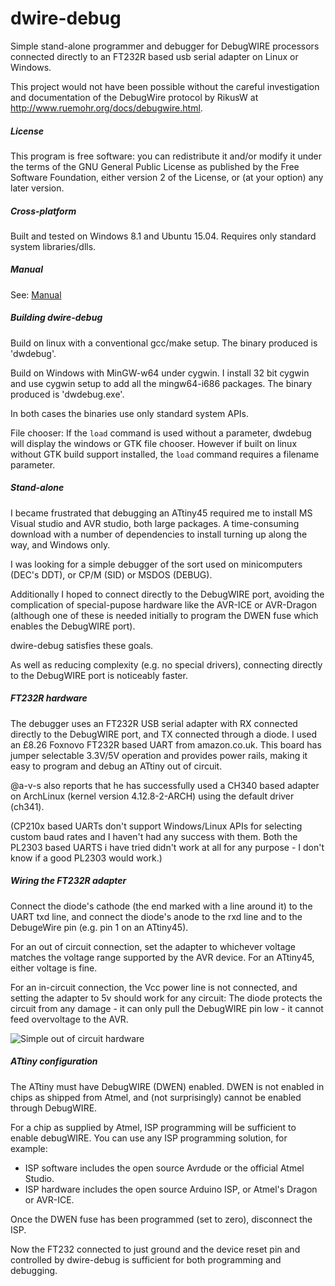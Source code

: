 # dwire-debug

Simple stand-alone programmer and debugger for DebugWIRE processors connected
directly to an FT232R based usb serial adapter on Linux or Windows.

This project would not have been possible without the careful investigation
and documentation of the DebugWire protocol by RikusW at
http://www.ruemohr.org/docs/debugwire.html.

##### License

This program is free software: you can redistribute it and/or modify it under
the terms of the GNU General Public License as published by the Free Software
Foundation, either version 2 of the License, or (at your option) any later
version.

##### Cross-platform

Built and tested on Windows 8.1 and Ubuntu 15.04. Requires only standard system
libraries/dlls.

##### Manual

See: [Manual](https://github.com/dcwbrown/dwire-debug/blob/master/Manual.md)


##### Building dwire-debug

Build on linux with a conventional gcc/make setup. The binary produced is
'dwdebug'.

Build on Windows with MinGW-w64 under cygwin. I install 32 bit cygwin and use
cygwin setup to add all the mingw64-i686 packages. The binary produced is
'dwdebug.exe'.

In both cases the binaries use only standard system APIs.

File chooser: If the `load` command is used without a parameter, dwdebug
will display the windows or GTK file chooser. However if built on linux
without GTK build support installed, the `load` command requires a
filename parameter.

##### Stand-alone

I became frustrated that debugging an ATtiny45 required me to install MS Visual
studio and AVR studio, both large packages. A time-consuming download
with a number of dependencies to install turning up along the way, and
Windows only.

I was looking for a simple debugger of the sort used on minicomputers (DEC's
DDT), or CP/M (SID) or MSDOS (DEBUG).

Additionally I hoped to connect directly to the DebugWIRE port, avoiding the
complication of special-pupose hardware like the AVR-ICE or AVR-Dragon (although
one of these is needed initially to program the DWEN fuse which enables the
DebugWIRE port).

dwire-debug satisfies these goals.

As well as reducing complexity (e.g. no special drivers), connecting directly
to the DebugWIRE port is noticeably faster.

##### FT232R hardware

The debugger uses an FT232R USB serial adapter with RX connected directly to
the DebugWIRE port, and TX connected through a diode. I used an £8.26 Foxnovo
FT232R based UART from amazon.co.uk. This board has jumper selectable 3.3V/5V
operation and provides power rails, making it easy to program and debug an
ATtiny out of circuit.

@a-v-s also reports that he has successfully used a CH340 based adapter on
ArchLinux (kernel version 4.12.8-2-ARCH) using the default driver (ch341).

(CP210x based UARTs don't support Windows/Linux APIs for selecting custom baud
rates and I haven't had any success with them. Both the PL2303 based UARTS i
have tried didn't work at all for any purpose - I don't know if a good PL2303
would work.)

##### Wiring the FT232R adapter

Connect the diode's cathode (the end marked with a line around it) to the UART
txd line, and connect the diode's anode to the rxd line and to the DebugeWire
pin (e.g. pin 1 on an ATtiny45).

For an out of circuit connection, set the adapter to whichever voltage matches
the voltage range supported by the AVR device. For an ATtiny45, either voltage
is fine.

For an in-circuit connection, the Vcc power line is not connected, and setting
the adapter to 5v should work for any circuit: The diode protects the circuit
from any damage - it can only pull the DebugWIRE pin low - it cannot feed
overvoltage to the AVR.

![Simple out of circuit hardware](https://github.com/dcwbrown/dwire-debug/blob/master/simple-hardware.jpg)

##### ATtiny configuration

The ATtiny must have DebugWIRE (DWEN) enabled. DWEN is not enabled in chips
as shipped from Atmel, and (not surprisingly) cannot be enabled through
DebugWIRE.

For a chip as supplied by Atmel, ISP programming will be sufficient to enable
debugWIRE. You can use any ISP programming solution, for example:

 - ISP software includes the open source Avrdude or the official Atmel Studio.
 - ISP hardware includes the open source Arduino ISP, or Atmel's Dragon or AVR-ICE.

Once the DWEN fuse has been programmed (set to zero), disconnect the ISP.

Now the FT232 connected to just ground and the device reset pin and controlled
by dwire-debug is sufficient for both programming and debugging.
